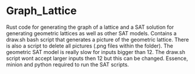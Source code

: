 # Graph_Lattice
Rust code for generating the graph of a lattice and a SAT solution for generating geometric lattices as well as other SAT models.
Contains a draw.sh bash script that generates a picture of the geometric lattice. There is also a script to delete all pictures (.png files within the folder). 
The geometric SAT model is really slow for inputs bigger than 12. The draw.sh script wont accept larger inputs then 12 but this can be changed. 
Essence, minion and python required to run the SAT scripts. 
